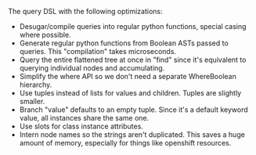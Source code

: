 The query DSL with the following optimizations:

* Desugar/compile queries into regular python functions, special casing where possible.
* Generate regular python functions from Boolean ASTs passed to queries. This "compilation" takes microseconds.
* Query the entire flattened tree at once in "find" since it's equivalent to querying individual nodes and accumulating.
* Simplify the where API so we don't need a separate WhereBoolean hierarchy.
* Use tuples instead of lists for values and children. Tuples are slightly smaller.
* Branch "value" defaults to an empty tuple. Since it's a default keyword value, all instances share the same one.
* Use slots for class instance attributes.
* Intern node names so the strings aren't duplicated. This saves a huge amount of memory, especially for things like openshift resources.